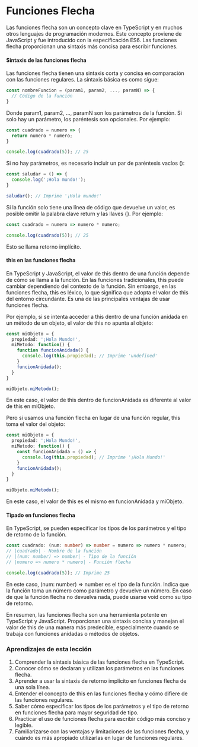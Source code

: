 # Funciones Flecha

Las funciones flecha son un concepto clave en TypeScript y en muchos otros lenguajes de programación modernos. Este concepto proviene de JavaScript y fue introducido con la especificación ES6. Las funciones flecha proporcionan una sintaxis más concisa para escribir funciones.

#### Sintaxis de las funciones flecha
Las funciones flecha tienen una sintaxis corta y concisa en comparación con las funciones regulares. La sintaxis básica es como sigue:

```ts
const nombreFuncion = (param1, param2, ..., paramN) => { 
  // Código de la función
}
```
Donde param1, param2, ..., paramN son los parámetros de la función. Si solo hay un parámetro, los paréntesis son opcionales. Por ejemplo:

```ts
const cuadrado = numero => {
  return numero * numero;
}

console.log(cuadrado(5)); // 25
```

Si no hay parámetros, es necesario incluir un par de paréntesis vacíos ():

```ts
const saludar = () => {
  console.log('¡Hola mundo!');
}

saludar(); // Imprime '¡Hola mundo!'
```

Si la función solo tiene una línea de código que devuelve un valor, es posible omitir la palabra clave return y las llaves {}. Por ejemplo:

```ts
const cuadrado = numero => numero * numero;

console.log(cuadrado(5)); // 25
```

Esto se llama retorno implícito.

#### this en las funciones flecha
En TypeScript y JavaScript, el valor de this dentro de una función depende de cómo se llama a la función. En las funciones tradicionales, this puede cambiar dependiendo del contexto de la función. Sin embargo, en las funciones flecha, this es léxico, lo que significa que adopta el valor de this del entorno circundante. Es una de las principales ventajas de usar funciones flecha.

Por ejemplo, si se intenta acceder a this dentro de una función anidada en un método de un objeto, el valor de this no apunta al objeto:

```ts
const miObjeto = {
  propiedad: '¡Hola Mundo!',
  miMetodo: function() {
    function funcionAnidada() {
      console.log(this.propiedad); // Imprime 'undefined'
    }
    funcionAnidada();
  }
}

miObjeto.miMetodo();
```

En este caso, el valor de this dentro de funcionAnidada es diferente al valor de this en miObjeto.

Pero si usamos una función flecha en lugar de una función regular, this toma el valor del objeto:

```ts
const miObjeto = {
  propiedad: '¡Hola Mundo!',
  miMetodo: function() {
    const funcionAnidada = () => {
      console.log(this.propiedad); // Imprime '¡Hola Mundo!'
    }
    funcionAnidada();
  }
}

miObjeto.miMetodo();
```
En este caso, el valor de this es el mismo en funcionAnidada y miObjeto.

#### Tipado en funciones flecha
En TypeScript, se pueden especificar los tipos de los parámetros y el tipo de retorno de la función.

```ts
const cuadrado: (num: number) => number = numero => numero * numero;
// |cuadrado| - Nombre de la función
// |(num: number) => number| - Tipo de la función
// |numero => numero * numero| - Función flecha

console.log(cuadrado(5)); // Imprime 25
```

En este caso, (num: number) => number es el tipo de la función. Indica que la función toma un número como parámetro y devuelve un número. En caso de que la función flecha no devuelva nada, puede usarse void como su tipo de retorno.

En resumen, las funciones flecha son una herramienta potente en TypeScript y JavaScript. Proporcionan una sintaxis concisa y manejan el valor de this de una manera más predecible, especialmente cuando se trabaja con funciones anidadas o métodos de objetos.

### Aprendizajes de esta lección
1. Comprender la sintaxis básica de las funciones flecha en TypeScript.
2. Conocer cómo se declaran y utilizan los parámetros en las funciones flecha.
3. Aprender a usar la sintaxis de retorno implícito en funciones flecha de una sola línea.
4. Entender el concepto de this en las funciones flecha y cómo difiere de las funciones regulares.
5. Saber cómo especificar los tipos de los parámetros y el tipo de retorno en funciones flecha para mayor seguridad de tipo.
6. Practicar el uso de funciones flecha para escribir código más conciso y legible.
7. Familiarizarse con las ventajas y limitaciones de las funciones flecha, y cuándo es más apropiado utilizarlas en lugar de funciones regulares.